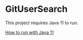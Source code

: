# GitUserSearch 

This project requires Java 11 to run.

[How to run with Java 11](https://stackoverflow.com/a/66450524/9083691)
